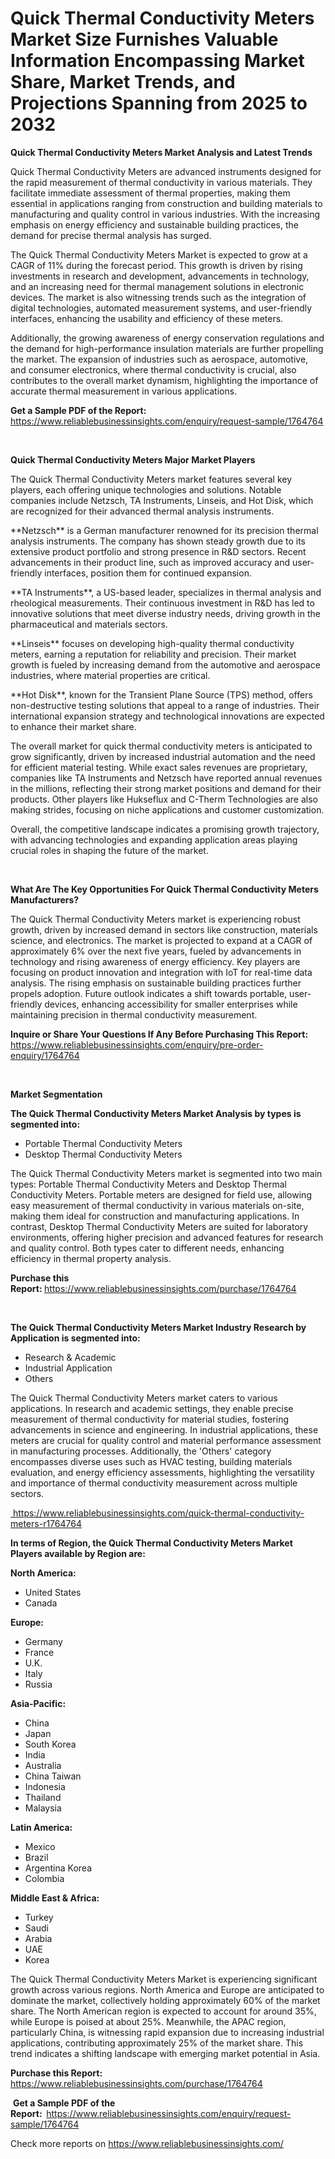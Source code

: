 <p><h1>Quick Thermal Conductivity Meters Market Size Furnishes Valuable Information Encompassing Market Share, Market Trends, and Projections Spanning from 2025 to 2032</h1></p><p><strong>Quick Thermal Conductivity Meters Market Analysis and Latest Trends</strong></p>
<p><p>Quick Thermal Conductivity Meters are advanced instruments designed for the rapid measurement of thermal conductivity in various materials. They facilitate immediate assessment of thermal properties, making them essential in applications ranging from construction and building materials to manufacturing and quality control in various industries. With the increasing emphasis on energy efficiency and sustainable building practices, the demand for precise thermal analysis has surged.</p><p>The Quick Thermal Conductivity Meters Market is expected to grow at a CAGR of 11% during the forecast period. This growth is driven by rising investments in research and development, advancements in technology, and an increasing need for thermal management solutions in electronic devices. The market is also witnessing trends such as the integration of digital technologies, automated measurement systems, and user-friendly interfaces, enhancing the usability and efficiency of these meters.</p><p>Additionally, the growing awareness of energy conservation regulations and the demand for high-performance insulation materials are further propelling the market. The expansion of industries such as aerospace, automotive, and consumer electronics, where thermal conductivity is crucial, also contributes to the overall market dynamism, highlighting the importance of accurate thermal measurement in various applications.</p></p>
<p><strong>Get a Sample PDF of the Report:&nbsp;</strong> <a href="https://www.reliablebusinessinsights.com/enquiry/request-sample/1764764?utm_campaign=2275&utm_medium=2&utm_source=Github&utm_content=ia&utm_term=27022025&utm_id=quick-thermal-conductivity-meters">https://www.reliablebusinessinsights.com/enquiry/request-sample/1764764</a></p>
<p>&nbsp;</p>
<p><strong>Quick Thermal Conductivity Meters Major Market Players</strong></p>
<p><p>The Quick Thermal Conductivity Meters market features several key players, each offering unique technologies and solutions. Notable companies include Netzsch, TA Instruments, Linseis, and Hot Disk, which are recognized for their advanced thermal analysis instruments.</p><p>**Netzsch** is a German manufacturer renowned for its precision thermal analysis instruments. The company has shown steady growth due to its extensive product portfolio and strong presence in R&D sectors. Recent advancements in their product line, such as improved accuracy and user-friendly interfaces, position them for continued expansion.</p><p>**TA Instruments**, a US-based leader, specializes in thermal analysis and rheological measurements. Their continuous investment in R&D has led to innovative solutions that meet diverse industry needs, driving growth in the pharmaceutical and materials sectors.</p><p>**Linseis** focuses on developing high-quality thermal conductivity meters, earning a reputation for reliability and precision. Their market growth is fueled by increasing demand from the automotive and aerospace industries, where material properties are critical.</p><p>**Hot Disk**, known for the Transient Plane Source (TPS) method, offers non-destructive testing solutions that appeal to a range of industries. Their international expansion strategy and technological innovations are expected to enhance their market share.</p><p>The overall market for quick thermal conductivity meters is anticipated to grow significantly, driven by increased industrial automation and the need for efficient material testing. While exact sales revenues are proprietary, companies like TA Instruments and Netzsch have reported annual revenues in the millions, reflecting their strong market positions and demand for their products. Other players like Hukseflux and C-Therm Technologies are also making strides, focusing on niche applications and customer customization.</p><p>Overall, the competitive landscape indicates a promising growth trajectory, with advancing technologies and expanding application areas playing crucial roles in shaping the future of the market.</p></p>
<p>&nbsp;</p>
<p><strong>What Are The Key Opportunities For Quick Thermal Conductivity Meters Manufacturers?</strong></p>
<p><p>The Quick Thermal Conductivity Meters market is experiencing robust growth, driven by increased demand in sectors like construction, materials science, and electronics. The market is projected to expand at a CAGR of approximately 6% over the next five years, fueled by advancements in technology and rising awareness of energy efficiency. Key players are focusing on product innovation and integration with IoT for real-time data analysis. The rising emphasis on sustainable building practices further propels adoption. Future outlook indicates a shift towards portable, user-friendly devices, enhancing accessibility for smaller enterprises while maintaining precision in thermal conductivity measurement.</p></p>
<p><strong>Inquire or Share Your Questions If Any Before Purchasing This Report:</strong> <a href="https://www.reliablebusinessinsights.com/enquiry/pre-order-enquiry/1764764?utm_campaign=2275&utm_medium=2&utm_source=Github&utm_content=ia&utm_term=27022025&utm_id=quick-thermal-conductivity-meters">https://www.reliablebusinessinsights.com/enquiry/pre-order-enquiry/1764764</a></p>
<p>&nbsp;</p>
<p><strong>Market Segmentation</strong></p>
<p><strong>The Quick Thermal Conductivity Meters Market Analysis by types is segmented into:</strong></p>
<p><ul><li>Portable Thermal Conductivity Meters</li><li>Desktop Thermal Conductivity Meters</li></ul></p>
<p><p>The Quick Thermal Conductivity Meters market is segmented into two main types: Portable Thermal Conductivity Meters and Desktop Thermal Conductivity Meters. Portable meters are designed for field use, allowing easy measurement of thermal conductivity in various materials on-site, making them ideal for construction and manufacturing applications. In contrast, Desktop Thermal Conductivity Meters are suited for laboratory environments, offering higher precision and advanced features for research and quality control. Both types cater to different needs, enhancing efficiency in thermal property analysis.</p></p>
<p><strong>Purchase this Report:&nbsp;</strong><a href="https://www.reliablebusinessinsights.com/purchase/1764764?utm_campaign=2275&utm_medium=2&utm_source=Github&utm_content=ia&utm_term=27022025&utm_id=quick-thermal-conductivity-meters">https://www.reliablebusinessinsights.com/purchase/1764764</a></p>
<p>&nbsp;</p>
<p><strong>The Quick Thermal Conductivity Meters Market Industry Research by Application is segmented into:</strong></p>
<p><ul><li>Research & Academic</li><li>Industrial Application</li><li>Others</li></ul></p>
<p><p>The Quick Thermal Conductivity Meters market caters to various applications. In research and academic settings, they enable precise measurement of thermal conductivity for material studies, fostering advancements in science and engineering. In industrial applications, these meters are crucial for quality control and material performance assessment in manufacturing processes. Additionally, the 'Others' category encompasses diverse uses such as HVAC testing, building materials evaluation, and energy efficiency assessments, highlighting the versatility and importance of thermal conductivity measurement across multiple sectors.</p></p>
<p><a href="https://www.reliablebusinessinsights.com/quick-thermal-conductivity-meters-r1764764?utm_campaign=2275&utm_medium=2&utm_source=Github&utm_content=ia&utm_term=27022025&utm_id=quick-thermal-conductivity-meters">&nbsp;https://www.reliablebusinessinsights.com/quick-thermal-conductivity-meters-r1764764</a></p>
<p><strong>In terms of Region, the Quick Thermal Conductivity Meters Market Players available by Region are:</strong></p>
<p>
    <p> <strong> North America: </strong>
        <ul>
            <li>United States</li>
            <li>Canada</li>
        </ul>
        </p> 
    <p> <strong> Europe: </strong>
        <ul>
            <li>Germany</li>
            <li>France</li>
            <li>U.K.</li>
            <li>Italy</li>
            <li>Russia</li>
        </ul>
        </p> 
    <p> <strong> Asia-Pacific: </strong>
        <ul>
            <li>China</li>
            <li>Japan</li>
            <li>South Korea</li>
            <li>India</li>
            <li>Australia</li>
            <li>China Taiwan</li>
            <li>Indonesia</li>
            <li>Thailand</li>
            <li>Malaysia</li>
        </ul>
        </p> 
    <p> <strong> Latin America: </strong>
        <ul>
            <li>Mexico</li>
            <li>Brazil</li>
            <li>Argentina Korea</li>
            <li>Colombia</li>
        </ul>
        </p> 
    <p> <strong> Middle East & Africa: </strong>
        <ul>
            <li>Turkey</li>
            <li>Saudi</li>
            <li>Arabia</li>
            <li>UAE</li>
            <li>Korea</li>
        </ul>
    </p>
    </p>
<p><p>The Quick Thermal Conductivity Meters Market is experiencing significant growth across various regions. North America and Europe are anticipated to dominate the market, collectively holding approximately 60% of the market share. The North American region is expected to account for around 35%, while Europe is poised at about 25%. Meanwhile, the APAC region, particularly China, is witnessing rapid expansion due to increasing industrial applications, contributing approximately 25% of the market share. This trend indicates a shifting landscape with emerging market potential in Asia.</p></p>
<p><strong>Purchase this Report: </strong><a href="https://www.reliablebusinessinsights.com/purchase/1764764?utm_campaign=2275&utm_medium=2&utm_source=Github&utm_content=ia&utm_term=27022025&utm_id=quick-thermal-conductivity-meters">https://www.reliablebusinessinsights.com/purchase/1764764</a></p>
<p>&nbsp;<strong>Get a Sample PDF of the Report:&nbsp;&nbsp;</strong><a href="https://www.reliablebusinessinsights.com/enquiry/request-sample/1764764?utm_campaign=2275&utm_medium=2&utm_source=Github&utm_content=ia&utm_term=27022025&utm_id=quick-thermal-conductivity-meters">https://www.reliablebusinessinsights.com/enquiry/request-sample/1764764</a></p>
<p><strong></strong></p>
<p>Check more reports on <a href="https://www.reliablebusinessinsights.com/?utm_campaign=2275&utm_medium=2&utm_source=Github&utm_content=ia&utm_term=27022025&utm_id=quick-thermal-conductivity-meters">https://www.reliablebusinessinsights.com/</a></p>